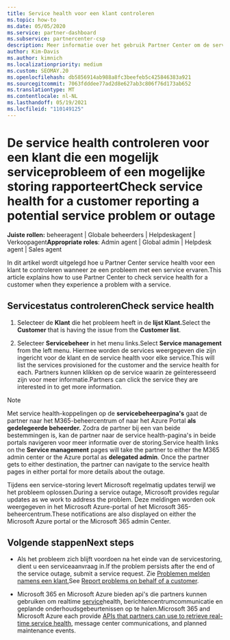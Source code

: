 ```yaml
---
title: Service health voor een klant controleren
ms.topic: how-to
ms.date: 05/05/2020
ms.service: partner-dashboard
ms.subservice: partnercenter-csp
description: Meer informatie over het gebruik Partner Center om de service health voor een klant te controleren wanneer deze een probleem met een service ervaart.
author: Kim-Davis
ms.author: kimnich
ms.localizationpriority: medium
ms.custom: SEOMAY.20
ms.openlocfilehash: db5856914ab988a8fc3beefeb5c425846383a921
ms.sourcegitcommit: 7063fdddee77ad2d8e627ab3c806f76d173ab652
ms.translationtype: MT
ms.contentlocale: nl-NL
ms.lasthandoff: 05/19/2021
ms.locfileid: "110149125"
---
```

# <a name="check-service-health-for-a-customer-reporting-a-potential-service-problem-or-outage"></a><span data-ttu-id="0f5c8-103">De service health controleren voor een klant die een mogelijk serviceprobleem of een mogelijke storing rapporteert</span><span class="sxs-lookup"><span data-stu-id="0f5c8-103">Check service health for a customer reporting a potential service problem or outage</span></span>

<span data-ttu-id="0f5c8-104">**Juiste rollen:** beheeragent | Globale beheerders | Helpdeskagent | Verkoopagent</span><span class="sxs-lookup"><span data-stu-id="0f5c8-104">**Appropriate roles**: Admin agent | Global admin | Helpdesk agent | Sales agent</span></span>

<span data-ttu-id="0f5c8-105">In dit artikel wordt uitgelegd hoe u Partner Center service health voor een klant te controleren wanneer ze een probleem met een service ervaren.</span><span class="sxs-lookup"><span data-stu-id="0f5c8-105">This article explains how to use Partner Center to check service health for a customer when they experience a problem with a service.</span></span> 

## <a name="check-service-health"></a><span data-ttu-id="0f5c8-106">Servicestatus controleren</span><span class="sxs-lookup"><span data-stu-id="0f5c8-106">Check service health</span></span>

1. <span data-ttu-id="0f5c8-107">Selecteer de **Klant** die het probleem heeft in de **lijst Klant.**</span><span class="sxs-lookup"><span data-stu-id="0f5c8-107">Select the **Customer** that is having the issue from the **Customer list**.</span></span>

2. <span data-ttu-id="0f5c8-108">Selecteer **Servicebeheer** in het menu links.</span><span class="sxs-lookup"><span data-stu-id="0f5c8-108">Select **Service management** from the left menu.</span></span> <span data-ttu-id="0f5c8-109">Hiermee worden de services weergegeven die zijn ingericht voor de klant en de service health voor elke service.</span><span class="sxs-lookup"><span data-stu-id="0f5c8-109">This will list the services provisioned for the customer and the service health for each.</span></span> <span data-ttu-id="0f5c8-110">Partners kunnen klikken op de service waarin ze geïnteresseerd zijn voor meer informatie.</span><span class="sxs-lookup"><span data-stu-id="0f5c8-110">Partners can click the service they are interested in to get more information.</span></span> 

>[!NOTE] 
> <span data-ttu-id="0f5c8-111">Met service health-koppelingen op de **servicebeheerpagina's** gaat de partner naar het M365-beheercentrum of naar het Azure Portal **als gedelegeerde beheerder.** Zodra de partner bij een van beide bestemmingen is, kan de partner naar de service health-pagina's in beide portals navigeren voor meer informatie over de storing.</span><span class="sxs-lookup"><span data-stu-id="0f5c8-111">Service health links on the **Service management** pages will take the partner to either the M365 admin center or the Azure portal as **delegated admin**. Once the partner gets to either destination, the partner can navigate to the service health pages in either portal for more details about the outage.</span></span>
 
<span data-ttu-id="0f5c8-112">Tijdens een service-storing levert Microsoft regelmatig updates terwijl we het probleem oplossen.</span><span class="sxs-lookup"><span data-stu-id="0f5c8-112">During a service outage, Microsoft provides regular updates as we work to address the problem.</span></span> <span data-ttu-id="0f5c8-113">Deze meldingen worden ook weergegeven in het Microsoft Azure-portal of het Microsoft 365-beheercentrum.</span><span class="sxs-lookup"><span data-stu-id="0f5c8-113">These notifications are also displayed on either the Microsoft Azure portal or the Microsoft 365 admin Center.</span></span>

## <a name="next-steps"></a><span data-ttu-id="0f5c8-114">Volgende stappen</span><span class="sxs-lookup"><span data-stu-id="0f5c8-114">Next steps</span></span> 

- <span data-ttu-id="0f5c8-115">Als het probleem zich blijft voordoen na het einde van de servicestoring, dient u een serviceaanvraag in.</span><span class="sxs-lookup"><span data-stu-id="0f5c8-115">If the problem persists after the end of the service outage, submit a service request.</span></span> <span data-ttu-id="0f5c8-116">Zie [Problemen melden namens een klant.](report-problems-on-behalf-of-a-customer.md)</span><span class="sxs-lookup"><span data-stu-id="0f5c8-116">See [Report problems on behalf of a customer](report-problems-on-behalf-of-a-customer.md).</span></span>

- <span data-ttu-id="0f5c8-117">Microsoft 365 en Microsoft Azure bieden api's die partners kunnen gebruiken om realtime [service](get-automated-service-notifications-with-our-apis.md)health, berichtencentrumcommunicatie en geplande onderhoudsgebeurtenissen op te halen.</span><span class="sxs-lookup"><span data-stu-id="0f5c8-117">Microsoft 365 and Microsoft Azure each provide [APIs that partners can use to retrieve real-time service health](get-automated-service-notifications-with-our-apis.md), message center communications, and planned maintenance events.</span></span>

 

